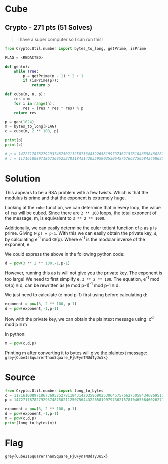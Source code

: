 # Cube
## Crypto - 271 pts (51 Solves)

> I have a super computer so I can run this!

``` python
from Crypto.Util.number import bytes_to_long, getPrime, isPrime

FLAG = <REDACTED>

def gen(n):
    while True:
        p = getPrime(n - 1) * 2 + 1
        if (isPrime(p)):
            return p

def cube(m, n, p):
    res = m
    for i in range(n):
        res = (res * res * res) % p
    return res

p = gen(1024)
m = bytes_to_long(FLAG)
c = cube(m, 2 ** 100, p)

print(p)
print(c)

# p = 147271787827929374875021125075644322658199797362157810465584602627709052665153637157027284239972360505065250939071494710661089022260751215312981674288246413821920620065721158367282080824823494257083257784305248518512283466952090977840589689160607681176791401729705268519662036067738830529129470059752131312559
# c = 117161008971867369525278118431420359590253064575766275058434686951139287312472337733007748860692306037011621762414693540474268832444018133392145498303438944989809563579460392165032736630619930502524106312155019251740588974743475569686312108671045987239439227420716606411244839847197214002961245189316124796380
```

# Solution
This appears to be a RSA problem with a few twists. Which is that the modulus is prime and that the exponent is extremely huge.

Looking at the ```cube``` function, we can determine that in every loop, the value of ```res``` will be cubed. 
Since there are ```2 ** 100``` loops, the total exponent of the message, m, is equivalent to ```3 ** 2 ** 1000```.

Additionally, we can easily determine the euler totient function of ```p``` as ```p``` is prime. Giving  ```Φ(p) = p-1```.
With this we can easily obtain the private key, ```d```, by calculating e<sup>-1</sup> mod Φ(p). Where e<sup>-1</sup> is the modolar inverse of the exponent, e.

We could express the above in the following python code:
``` python
d = pow(3 ** 2 ** 100,-1,p-1)
```

However, running this as is will not give you the private key. The exponent is too large! We need to first simplify e, ```3 ** 2 ** 100```.
The equation, e<sup>-1</sup> mod Φ(p) ≡ d, can be rewritten as  (e mod p-1)<sup>-1</sup> mod p-1 ≡ d. 

We just need to calculate (e mod p-1) first using before calculating d:
``` python
exponent = pow(3, 2 ** 100, p-1)
d = pow(exponent,-1,p-1)
```

Now with the private key, we can obtain the plaintext message using:
c<sup>d</sup> mod p ≡ m

In python:
``` python
m = pow(c,d,p)
```
Printing m after converting it to bytes will give the plaintext message:
```grey{CubeIsSquarerThanSquare_FjUFynTNUdTyJu5x}```

# Source
``` python
from Crypto.Util.number import long_to_bytes
c = 117161008971867369525278118431420359590253064575766275058434686951139287312472337733007748860692306037011621762414693540474268832444018133392145498303438944989809563579460392165032736630619930502524106312155019251740588974743475569686312108671045987239439227420716606411244839847197214002961245189316124796380
p = 147271787827929374875021125075644322658199797362157810465584602627709052665153637157027284239972360505065250939071494710661089022260751215312981674288246413821920620065721158367282080824823494257083257784305248518512283466952090977840589689160607681176791401729705268519662036067738830529129470059752131312559

exponent = pow(3, 2 ** 100, p-1)
d = pow(exponent,-1,p-1)
m = pow(c,d,p)
print(long_to_bytes(m))
```
# Flag
```grey{CubeIsSquarerThanSquare_FjUFynTNUdTyJu5x}```
